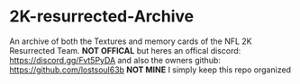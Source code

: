 # 2K-resurrected-Archive
An archive of both the Textures and memory cards of the NFL 2K Resurrected Team.
**NOT OFFICAL**
but heres an offical discord: https://discord.gg/Fvt5PyDA
and also the owners github: https://github.com/lostsoul63b
**NOT MINE** I simply keep this repo organized
